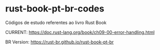 # rust-book-pt-br-codes
Códigos de estudo referentes ao livro Rust Book

CURRENT: https://doc.rust-lang.org/book/ch09-00-error-handling.html

BR Version: https://rust-br.github.io/rust-book-pt-br
